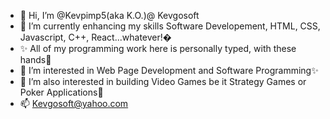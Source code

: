- 👋 Hi, I’m @Kevpimp5(aka K.O.)@ Kevgosoft
- 🌱 I’m currently enhancing my skills Software Developement, HTML, CSS, Javascript, C++, React...whatever!�
- ✨ All of my programming work here is personally typed, with these hands👋
- 👀 I’m interested in Web Page Development and Software Programming✨
- 💞️ I’m also interested in building Video Games be it Strategy Games or Poker Applications💞️ 
- 📫 Kevgosoft@yahoo.com

<!---
Kevgosoft/Kevgosoft is a ✨ special ✨ repository because its `README.md` (this file) appears on your GitHub profile.
You can click the Preview link to take a look at your changes.
--->
